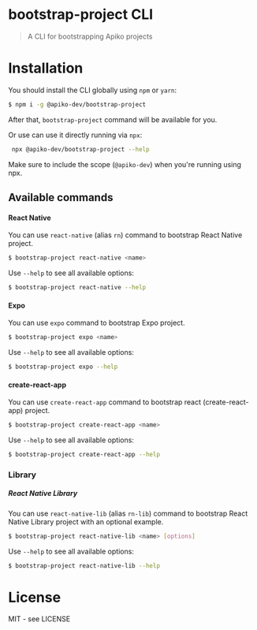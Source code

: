 # bootstrap-project CLI

> A CLI for bootstrapping Apiko projects

# Installation

You should install the CLI globally using `npm` or `yarn`:

```bash
$ npm i -g @apiko-dev/bootstrap-project
```

After that, `bootstrap-project` command will be available for you.

Or use can use it directly running via `npx`:

```bash
 npx @apiko-dev/bootstrap-project --help
```

Make sure to include the scope (`@apiko-dev`) when you're running using npx.

## Available commands

#### React Native

You can use `react-native` (alias `rn`) command to bootstrap React Native project.

```bash
$ bootstrap-project react-native <name>
```

Use `--help` to see all available options:

```bash
$ bootstrap-project react-native --help
```

#### Expo

You can use `expo` command to bootstrap Expo project.

```bash
$ bootstrap-project expo <name>
```

Use `--help` to see all available options:

```bash
$ bootstrap-project expo --help
```

#### create-react-app

You can use `create-react-app` command to bootstrap react (create-react-app) project.

```bash
$ bootstrap-project create-react-app <name>
```

Use `--help` to see all available options:

```bash
$ bootstrap-project create-react-app --help
```

### Library

##### React Native Library

You can use `react-native-lib` (alias `rn-lib`) command to bootstrap React Native Library project with an optional example.

```bash
$ bootstrap-project react-native-lib <name> [options]
```

Use `--help` to see all available options:

```bash
$ bootstrap-project react-native-lib --help
```

# License
MIT - see LICENSE
